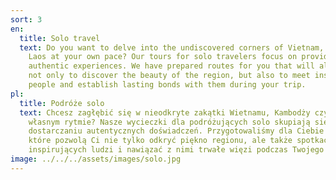 ```yaml
---
sort: 3
en:
  title: Solo travel
  text: Do you want to delve into the undiscovered corners of Vietnam, Cambodia or
    Laos at your own pace? Our tours for solo travelers focus on providing
    authentic experiences. We have prepared routes for you that will allow you
    not only to discover the beauty of the region, but also to meet inspiring
    people and establish lasting bonds with them during your trip.
pl:
  title: Podróże solo
  text: Chcesz zagłębić się w nieodkryte zakątki Wietnamu, Kambodży czy Laosu we
    własnym rytmie? Nasze wycieczki dla podróżujących solo skupiają się na
    dostarczaniu autentycznych doświadczeń. Przygotowaliśmy dla Ciebie trasy,
    które pozwolą Ci nie tylko odkryć piękno regionu, ale także spotkać
    inspirujących ludzi i nawiązać z nimi trwałe więzi podczas Twojego wyjazdu.
image: ../../../assets/images/solo.jpg
---
```

